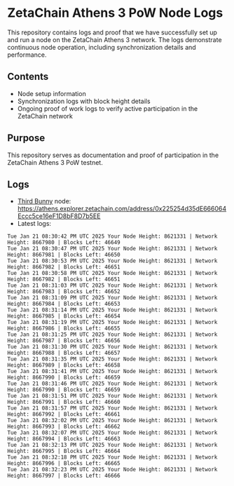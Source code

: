 # ZetaChain Athens 3 PoW Node Logs
This repository contains logs and proof that we have successfully set up and run a node on the ZetaChain Athens 3 network. The logs demonstrate continuous node operation, including synchronization details and performance.

## Contents
- Node setup information
- Synchronization logs with block height details
- Ongoing proof of work logs to verify active participation in the ZetaChain network

## Purpose
This repository serves as documentation and proof of participation in the ZetaChain Athens 3 PoW testnet.

## Logs

- [Third Bunny](https://thirdbunny.xyz/) node: https://athens.explorer.zetachain.com/address/0x225254d35dE666064Eccc5ce16eF1D8bF8D7b5EE
- Latest logs:
```
Tue Jan 21 08:30:42 PM UTC 2025 Your Node Height: 8621331 | Network Height: 8667980 | Blocks Left: 46649
Tue Jan 21 08:30:47 PM UTC 2025 Your Node Height: 8621331 | Network Height: 8667981 | Blocks Left: 46650
Tue Jan 21 08:30:53 PM UTC 2025 Your Node Height: 8621331 | Network Height: 8667982 | Blocks Left: 46651
Tue Jan 21 08:30:58 PM UTC 2025 Your Node Height: 8621331 | Network Height: 8667982 | Blocks Left: 46651
Tue Jan 21 08:31:03 PM UTC 2025 Your Node Height: 8621331 | Network Height: 8667983 | Blocks Left: 46652
Tue Jan 21 08:31:09 PM UTC 2025 Your Node Height: 8621331 | Network Height: 8667984 | Blocks Left: 46653
Tue Jan 21 08:31:14 PM UTC 2025 Your Node Height: 8621331 | Network Height: 8667985 | Blocks Left: 46654
Tue Jan 21 08:31:19 PM UTC 2025 Your Node Height: 8621331 | Network Height: 8667986 | Blocks Left: 46655
Tue Jan 21 08:31:25 PM UTC 2025 Your Node Height: 8621331 | Network Height: 8667987 | Blocks Left: 46656
Tue Jan 21 08:31:30 PM UTC 2025 Your Node Height: 8621331 | Network Height: 8667988 | Blocks Left: 46657
Tue Jan 21 08:31:35 PM UTC 2025 Your Node Height: 8621331 | Network Height: 8667989 | Blocks Left: 46658
Tue Jan 21 08:31:41 PM UTC 2025 Your Node Height: 8621331 | Network Height: 8667990 | Blocks Left: 46659
Tue Jan 21 08:31:46 PM UTC 2025 Your Node Height: 8621331 | Network Height: 8667990 | Blocks Left: 46659
Tue Jan 21 08:31:51 PM UTC 2025 Your Node Height: 8621331 | Network Height: 8667991 | Blocks Left: 46660
Tue Jan 21 08:31:57 PM UTC 2025 Your Node Height: 8621331 | Network Height: 8667992 | Blocks Left: 46661
Tue Jan 21 08:32:02 PM UTC 2025 Your Node Height: 8621331 | Network Height: 8667993 | Blocks Left: 46662
Tue Jan 21 08:32:07 PM UTC 2025 Your Node Height: 8621331 | Network Height: 8667994 | Blocks Left: 46663
Tue Jan 21 08:32:13 PM UTC 2025 Your Node Height: 8621331 | Network Height: 8667995 | Blocks Left: 46664
Tue Jan 21 08:32:18 PM UTC 2025 Your Node Height: 8621331 | Network Height: 8667996 | Blocks Left: 46665
Tue Jan 21 08:32:23 PM UTC 2025 Your Node Height: 8621331 | Network Height: 8667997 | Blocks Left: 46666
```
